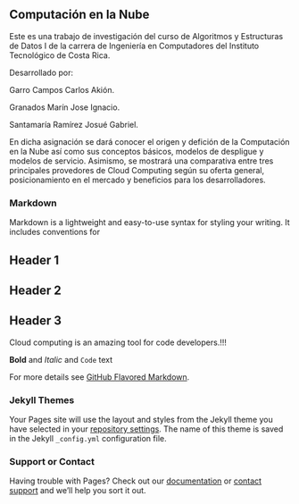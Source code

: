 ## Computación en la Nube

Este es una trabajo de investigación del curso de Algoritmos y Estructuras de Datos I de la carrera de Ingeniería en Computadores del Instituto Tecnológico de Costa Rica.


Desarrollado por:

Garro Campos Carlos Akión.

Granados Marín Jose Ignacio.

Santamaría Ramírez Josué Gabriel.

  En dicha asignación se dará conocer el origen y defición de la Computación en la Nube así como sus conceptos básicos, modelos de despligue y modelos de servicio. Asimismo, se mostrará una comparativa entre tres principales provedores de Cloud Computing según su oferta general, posicionamiento en el mercado y beneficios para los desarrolladores.

### Markdown

Markdown is a lightweight and easy-to-use syntax for styling your writing. It includes conventions for



## Header 1
## Header 2
## Header 3

Cloud computing is an amazing tool for code developers.!!!

**Bold** and _Italic_ and `Code` text



For more details see [GitHub Flavored Markdown](https://guides.github.com/features/mastering-markdown/).

### Jekyll Themes

Your Pages site will use the layout and styles from the Jekyll theme you have selected in your [repository settings](https://github.com/NachoGranados/ITCR.DATOS1.Investigacion/settings). The name of this theme is saved in the Jekyll `_config.yml` configuration file.

### Support or Contact

Having trouble with Pages? Check out our [documentation](https://help.github.com/categories/github-pages-basics/) or [contact support](https://github.com/contact) and we’ll help you sort it out.
